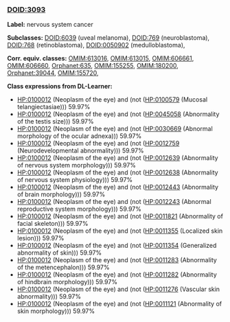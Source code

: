 
### [DOID:3093](http://purl.obolibrary.org/obo/DOID_3093)
**Label:** nervous system cancer

**Subclasses:** [DOID:6039](http://purl.obolibrary.org/obo/DOID_6039) (uveal melanoma), [DOID:769](http://purl.obolibrary.org/obo/DOID_769) (neuroblastoma), [DOID:768](http://purl.obolibrary.org/obo/DOID_768) (retinoblastoma), [DOID:0050902](http://purl.obolibrary.org/obo/DOID_0050902) (medulloblastoma), 

**Corr. equiv. classes:** [OMIM:613016](http://purl.obolibrary.org/obo/OMIM_613016), [OMIM:613015](http://purl.obolibrary.org/obo/OMIM_613015), [OMIM:606661](http://purl.obolibrary.org/obo/OMIM_606661), [OMIM:606660](http://purl.obolibrary.org/obo/OMIM_606660), [Orphanet:635](http://www.orpha.net/ORDO/Orphanet_635), [OMIM:155255](http://purl.obolibrary.org/obo/OMIM_155255), [OMIM:180200](http://purl.obolibrary.org/obo/OMIM_180200), [Orphanet:39044](http://www.orpha.net/ORDO/Orphanet_39044), [OMIM:155720](http://purl.obolibrary.org/obo/OMIM_155720), 

**Class expressions from DL-Learner:**

- [HP:0100012](http://purl.obolibrary.org/obo/HP_0100012) (Neoplasm of the eye) and (not ([HP:0100579](http://purl.obolibrary.org/obo/HP_0100579) (Mucosal telangiectasiae))) 59.97%
- [HP:0100012](http://purl.obolibrary.org/obo/HP_0100012) (Neoplasm of the eye) and (not ([HP:0045058](http://purl.obolibrary.org/obo/HP_0045058) (Abnormality of the testis size))) 59.97%
- [HP:0100012](http://purl.obolibrary.org/obo/HP_0100012) (Neoplasm of the eye) and (not ([HP:0030669](http://purl.obolibrary.org/obo/HP_0030669) (Abnormal morphology of the ocular adnexa))) 59.97%
- [HP:0100012](http://purl.obolibrary.org/obo/HP_0100012) (Neoplasm of the eye) and (not ([HP:0012759](http://purl.obolibrary.org/obo/HP_0012759) (Neurodevelopmental abnormality))) 59.97%
- [HP:0100012](http://purl.obolibrary.org/obo/HP_0100012) (Neoplasm of the eye) and (not ([HP:0012639](http://purl.obolibrary.org/obo/HP_0012639) (Abnormality of nervous system morphology))) 59.97%
- [HP:0100012](http://purl.obolibrary.org/obo/HP_0100012) (Neoplasm of the eye) and (not ([HP:0012638](http://purl.obolibrary.org/obo/HP_0012638) (Abnormality of nervous system physiology))) 59.97%
- [HP:0100012](http://purl.obolibrary.org/obo/HP_0100012) (Neoplasm of the eye) and (not ([HP:0012443](http://purl.obolibrary.org/obo/HP_0012443) (Abnormality of brain morphology))) 59.97%
- [HP:0100012](http://purl.obolibrary.org/obo/HP_0100012) (Neoplasm of the eye) and (not ([HP:0012243](http://purl.obolibrary.org/obo/HP_0012243) (Abnormal reproductive system morphology))) 59.97%
- [HP:0100012](http://purl.obolibrary.org/obo/HP_0100012) (Neoplasm of the eye) and (not ([HP:0011821](http://purl.obolibrary.org/obo/HP_0011821) (Abnormality of facial skeleton))) 59.97%
- [HP:0100012](http://purl.obolibrary.org/obo/HP_0100012) (Neoplasm of the eye) and (not ([HP:0011355](http://purl.obolibrary.org/obo/HP_0011355) (Localized skin lesion))) 59.97%
- [HP:0100012](http://purl.obolibrary.org/obo/HP_0100012) (Neoplasm of the eye) and (not ([HP:0011354](http://purl.obolibrary.org/obo/HP_0011354) (Generalized abnormality of skin))) 59.97%
- [HP:0100012](http://purl.obolibrary.org/obo/HP_0100012) (Neoplasm of the eye) and (not ([HP:0011283](http://purl.obolibrary.org/obo/HP_0011283) (Abnormality of the metencephalon))) 59.97%
- [HP:0100012](http://purl.obolibrary.org/obo/HP_0100012) (Neoplasm of the eye) and (not ([HP:0011282](http://purl.obolibrary.org/obo/HP_0011282) (Abnormality of hindbrain morphology))) 59.97%
- [HP:0100012](http://purl.obolibrary.org/obo/HP_0100012) (Neoplasm of the eye) and (not ([HP:0011276](http://purl.obolibrary.org/obo/HP_0011276) (Vascular skin abnormality))) 59.97%
- [HP:0100012](http://purl.obolibrary.org/obo/HP_0100012) (Neoplasm of the eye) and (not ([HP:0011121](http://purl.obolibrary.org/obo/HP_0011121) (Abnormality of skin morphology))) 59.97%


